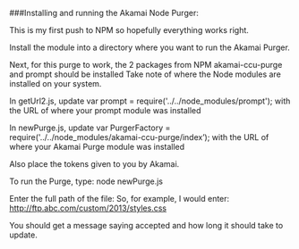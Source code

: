 ###Installing and running the Akamai Node Purger:

This is my first push to NPM so hopefully everything works right.

Install the module into a directory where you want to run the Akamai Purger.

Next, for this purge to work, the 2 packages from NPM
akamai-ccu-purge and prompt should be installed
Take note of where the Node modules are installed on your system.

In getUrl2.js, update
var prompt = require('../../node_modules/prompt');
with the URL of where your prompt module was installed

In newPurge.js, update
var PurgerFactory = require('../../node_modules/akamai-ccu-purge/index’);
with the URL of where your Akamai Purge module was installed

Also place the tokens given to you by Akamai.

To run the Purge, type:
node newPurge.js

Enter the full path of the file:
So, for example, I would enter:
http://ftp.abc.com/custom/2013/styles.css

You should get a message saying accepted and how long it should take to update.